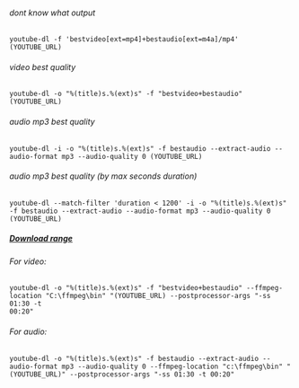 ###### dont know what output
```
youtube-dl -f 'bestvideo[ext=mp4]+bestaudio[ext=m4a]/mp4' (YOUTUBE_URL)
```

###### video best quality
```
youtube-dl -o "%(title)s.%(ext)s" -f "bestvideo+bestaudio" (YOUTUBE_URL)
```

###### audio mp3 best quality
```
youtube-dl -i -o "%(title)s.%(ext)s" -f bestaudio --extract-audio --audio-format mp3 --audio-quality 0 (YOUTUBE_URL)
```

###### audio mp3 best quality (by max seconds duration)
```
youtube-dl --match-filter 'duration < 1200' -i -o "%(title)s.%(ext)s" -f bestaudio --extract-audio --audio-format mp3 --audio-quality 0 (YOUTUBE_URL)
```

##### [Download range](https://github.com/ytdl-org/youtube-dl/issues/622#issuecomment-516375945)

###### For video:
```
youtube-dl -o "%(title)s.%(ext)s" -f "bestvideo+bestaudio" --ffmpeg-location "C:\ffmpeg\bin" "(YOUTUBE_URL) --postprocessor-args "-ss 01:30 -t 
00:20"
```

###### For audio:
```
youtube-dl -o "%(title)s.%(ext)s" -f bestaudio --extract-audio --audio-format mp3 --audio-quality 0 --ffmpeg-location "c:\ffmpeg\bin" "(YOUTUBE_URL)" --postprocessor-args "-ss 01:30 -t 00:20"
```
